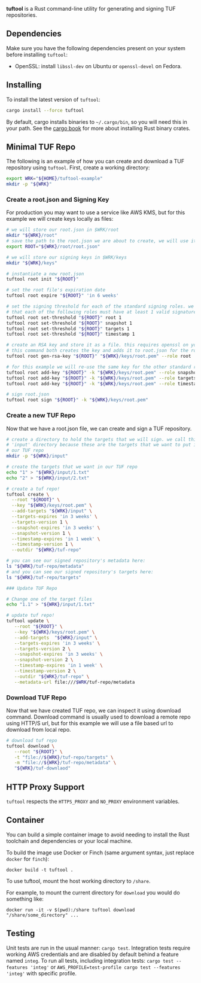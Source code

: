 **tuftool** is a Rust command-line utility for generating and signing TUF repositories.

## Dependencies

Make sure you have the following dependencies present on your system before installing `tuftool`:

- OpenSSL: install `libssl-dev` on Ubuntu or `openssl-devel` on Fedora.

## Installing

To install the latest version of `tuftool`:

```sh
cargo install --force tuftool
```

By default, cargo installs binaries to `~/.cargo/bin`, so you will need this in your path. See the [cargo book](https://doc.rust-lang.org/cargo/commands/cargo-install.html) for more about installing Rust binary crates.

## Minimal TUF Repo

The following is an example of how you can create and download a TUF repository using `tuftool`.
First, create a working directory:

```sh
export WRK="${HOME}/tuftool-example"
mkdir -p "${WRK}"
```

### Create a root.json and Signing Key

For production you may want to use a service like AWS KMS, but for this example we will create keys locally as files:

```sh
# we will store our root.json in $WRK/root
mkdir "${WRK}/root"
# save the path to the root.json we are about to create, we will use it a lot
export ROOT="${WRK}/root/root.json"

# we will store our signing keys in $WRK/keys
mkdir "${WRK}/keys"

# instantiate a new root.json
tuftool root init "${ROOT}"

# set the root file's expiration date
tuftool root expire "${ROOT}" 'in 6 weeks'

# set the signing threshold for each of the standard signing roles. we are saying
# that each of the following roles must have at least 1 valid signature
tuftool root set-threshold "${ROOT}" root 1
tuftool root set-threshold "${ROOT}" snapshot 1
tuftool root set-threshold "${ROOT}" targets 1
tuftool root set-threshold "${ROOT}" timestamp 1

# create an RSA key and store it as a file. this requires openssl on your system
# this command both creates the key and adds it to root.json for the root role
tuftool root gen-rsa-key "${ROOT}" "${WRK}/keys/root.pem" --role root

# for this example we will re-use the same key for the other standard roles
tuftool root add-key "${ROOT}" -k "${WRK}/keys/root.pem" --role snapshot
tuftool root add-key "${ROOT}" -k "${WRK}/keys/root.pem" --role targets
tuftool root add-key "${ROOT}" -k "${WRK}/keys/root.pem" --role timestamp

# sign root.json
tuftool root sign "${ROOT}" -k "${WRK}/keys/root.pem"
```

### Create a new TUF Repo

Now that we have a root.json file, we can create and sign a TUF repository.

```sh
# create a directory to hold the targets that we will sign. we call this the
# 'input' directory because these are the targets that we want to put into
# our TUF repo
mkdir -p "${WRK}/input"

# create the targets that we want in our TUF repo
echo "1" > "${WRK}/input/1.txt"
echo "2" > "${WRK}/input/2.txt"

# create a tuf repo!
tuftool create \
  --root "${ROOT}" \
  --key "${WRK}/keys/root.pem" \
  --add-targets "${WRK}/input" \
  --targets-expires 'in 3 weeks' \
  --targets-version 1 \
  --snapshot-expires 'in 3 weeks' \
  --snapshot-version 1 \
  --timestamp-expires 'in 1 week' \
  --timestamp-version 1 \
  --outdir "${WRK}/tuf-repo"

# you can see our signed repository's metadata here:
ls "${WRK}/tuf-repo/metadata"
# and you can see our signed repository's targets here:
ls "${WRK}/tuf-repo/targets"

### Update TUF Repo

# Change one of the target files
echo "1.1" > "${WRK}/input/1.txt"

# update tuf repo!
tuftool update \
   --root "${ROOT}" \
   --key "${WRK}/keys/root.pem" \
   --add-targets  "${WRK}/input" \
   --targets-expires 'in 3 weeks' \
   --targets-version 2 \
   --snapshot-expires 'in 3 weeks' \
   --snapshot-version 2 \
   --timestamp-expires 'in 1 week' \
   --timestamp-version 2 \
   --outdir "${WRK}/tuf-repo" \
   --metadata-url file:///$WRK/tuf-repo/metadata
```

### Download TUF Repo
Now that we have created TUF repo, we can inspect it using download command. 
Download command is usually used to download a remote repo using HTTP/S url, but 
for this example we will use a file based url to download from local repo.

```sh
# download tuf repo
tuftool download \
   --root "${ROOT}" \
   -t "file://${WRK}/tuf-repo/targets" \
   -m "file://${WRK}/tuf-repo/metadata" \
   "${WRK}/tuf-downlaod"
```

## HTTP Proxy Support

`tuftool` respects the `HTTPS_PROXY` and `NO_PROXY` environment variables.

## Container

You can build a simple container image to avoid needing to install the Rust toolchain and dependencies or your local machine.

To build the image use Docker or Finch (same argument syntax, just replace 
`docker` for `finch`):

```shell
docker build -t tuftool .
```

To use tuftool, mount the host working directory to `/share`.

For example, to mount the current directory for `download` you would do something like:

```shell
docker run -it -v $(pwd):/share tuftool download "/share/some_directory" ...
```

## Testing

Unit tests are run in the usual manner: `cargo test`.
Integration tests require working AWS credentials and are disabled by default behind a feature named `integ`.
To run all tests, including integration tests: `cargo test --features 'integ'` or `AWS_PROFILE=test-profile cargo test --features 'integ'` with specific profile.
